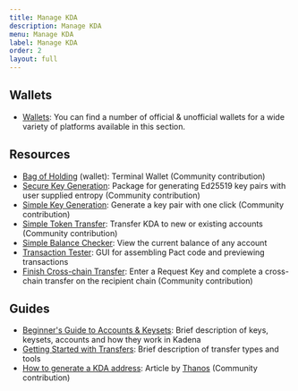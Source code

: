 ```yaml
---
title: Manage KDA
description: Manage KDA
menu: Manage KDA
label: Manage KDA
order: 2
layout: full
---
```


## Wallets

- [Wallets](/docs/kadena/wallets): You can find a number of official &
  unofficial wallets for a wide variety of platforms available in this section.

## Resources

- [Bag of Holding](https://github.com/kadena-community/bag-of-holding) (wallet):
  Terminal Wallet (Community contribution)
- [Secure Key Generation](https://github.com/kadena-community/secure-keygen):
  Package for generating Ed25519 key pairs with user supplied entropy (Community
  contribution)
- [Simple Key Generation](https://kadena-community.github.io/kadena-transfer-js/):
  Generate a key pair with one click (Community contribution)
- [Simple Token Transfer](https://kadena-community.github.io/kadena-transfer-js/):
  Transfer KDA to new or existing accounts (Community contribution)
- [Simple Balance Checker](https://balance.chainweb.com): View the current
  balance of any account
- [Transaction Tester](http://txtool.chainweb.com): GUI for assembling Pact code
  and previewing transactions
- [Finish Cross-chain Transfer](https://kadena-community.github.io/kadena-transfer-js/):
  Enter a Request Key and complete a cross-chain transfer on the recipient chain
  (Community contribution)

## Guides

- [Beginner's Guide to Accounts & Keysets](https://medium.com/kadena-io/beginners-guide-to-kadena-accounts-keysets-fb7f32104291):
  Brief description of keys, keysets, accounts and how they work in Kadena
- [Getting Started with Transfers](https://medium.com/kadena-io/kadena-public-blockchain-getting-started-with-transfers-153bf87d6824):
  Brief description of transfer types and tools
- [How to generate a KDA address](https://medium.com/kadenacoin/how-to-generate-a-kda-address-fd009a06ea05):
  Article by [Thanos](https://medium.com/@Thanos_42) (Community contribution)
